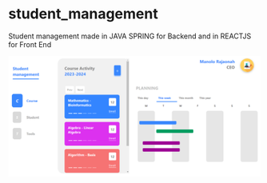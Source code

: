 # student_management
Student management made in JAVA SPRING for Backend and in REACTJS for Front End

<img src="Student_management.png" />
